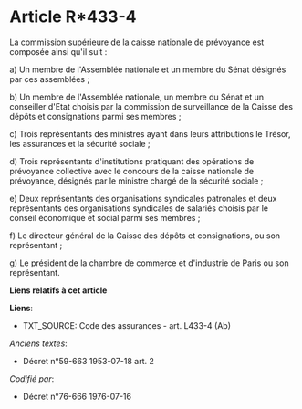 # Article R*433-4

La commission supérieure de la caisse nationale de prévoyance est composée ainsi qu'il suit :

a) Un membre de l'Assemblée nationale et un membre du Sénat désignés par ces assemblées ;

b) Un membre de l'Assemblée nationale, un membre du Sénat et un conseiller d'Etat choisis par la commission de surveillance
de la Caisse des dépôts et consignations parmi ses membres ;

c) Trois représentants des ministres ayant dans leurs attributions le Trésor, les assurances et la sécurité sociale ;

d) Trois représentants d'institutions pratiquant des opérations de prévoyance collective avec le concours de la caisse
nationale de prévoyance, désignés par le ministre chargé de la sécurité sociale ;

e) Deux représentants des organisations syndicales patronales et deux représentants des organisations syndicales de salariés
choisis par le conseil économique et social parmi ses membres ;

f) Le directeur général de la Caisse des dépôts et consignations, ou son représentant ;

g) Le président de la chambre de commerce et d'industrie de Paris ou son représentant.

**Liens relatifs à cet article**

**Liens**:

  - TXT_SOURCE: Code des assurances - art. L433-4 (Ab)

_Anciens textes_:

  - Décret n°59-663 1953-07-18 art. 2

_Codifié par_:

  - Décret n°76-666 1976-07-16
